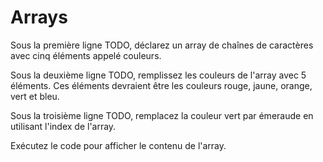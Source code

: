 ﻿# Arrays
Sous la première ligne TODO, déclarez un array de chaînes de caractères avec cinq éléments appelé couleurs.

Sous la deuxième ligne TODO, remplissez les couleurs de l'array avec 5 éléments. Ces éléments devraient être les couleurs rouge, jaune, orange, vert et bleu.

Sous la troisième ligne TODO, remplacez la couleur vert par émeraude en utilisant l'index de l'array.

Exécutez le code pour afficher le contenu de l'array.